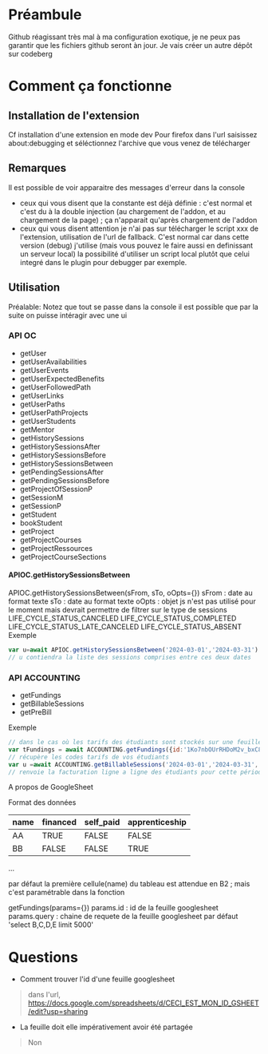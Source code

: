 # Préambule

Github réagissant très mal à ma configuration exotique, je ne peux pas garantir que les fichiers github seront àn jour.
Je vais créer un autre dépôt sur codeberg

# Comment ça fonctionne

## Installation de l'extension

Cf installation d'une extension en mode dev
Pour firefox dans l'url saisissez about:debugging et séléctionnez l'archive que vous venez de télécharger

## Remarques

Il est possible de voir apparaitre des messages d'erreur dans la console
 - ceux qui vous disent que la constante est déjà définie : c'est normal et c'est du à la double injection (au chargement de l'addon, et au chargement de la page) ; ça n'apparait qu'après chargement de l'addon
 - ceux qui vous disent attention je n'ai pas sur télécharger le script xxx de l'extension, utilisation de l'url de fallback. C'est normal car dans cette version (debug) j'utilise (mais vous pouvez le faire aussi en definissant un serveur local) la possibilité d'utiliser un script local plutôt que celui integré dans le plugin pour debugger par exemple.

## Utilisation

Préalable: Notez que tout se passe dans la console il est possible que par la suite on puisse intéragir avec une ui

### API OC

- getUser
- getUserAvailabilities
- getUserEvents
- getUserExpectedBenefits
- getUserFollowedPath
- getUserLinks
- getUserPaths
- getUserPathProjects
- getUserStudents
- getMentor
- getHistorySessions
- getHistorySessionsAfter
- getHistorySessionsBefore
- getHistorySessionsBetween
- getPendingSessionsAfter
- getPendingSessionsBefore
- getProjectOfSessionP
- getSessionM
- getSessionP
- getStudent
- bookStudent
- getProject
- getProjectCourses
- getProjectRessources
- getProjectCourseSections

#### APIOC.getHistorySessionsBetween

APIOC.getHistorySessionsBetween(sFrom, sTo, oOpts={})
	sFrom : date au format texte
	sTo	  : date au format texte
	oOpts : objet js
		n'est pas utilisé pour le moment mais devrait permettre de filtrer sur le type de sessions
			LIFE_CYCLE_STATUS_CANCELED
			LIFE_CYCLE_STATUS_COMPLETED
			LIFE_CYCLE_STATUS_LATE_CANCELED
			LIFE_CYCLE_STATUS_ABSENT
Exemple

```js
var u=await APIOC.getHistorySessionsBetween('2024-03-01','2024-03-31')
// u contiendra la liste des sessions comprises entre ces deux dates
```

### API ACCOUNTING

- getFundings
- getBillableSessions
- getPreBill

Exemple
```js
// dans le cas où les tarifs des étudiants sont stockés sur une feuille googlesheet
var tFundings = await ACCOUNTING.getFundings({id:'1Ko7nbOUrRHDoM2v_bxC85YuGBoao_IV2F3RLnqzMVgc'})
// récupère les codes tarifs de vos étudiants
var u =await ACCOUNTING.getBillableSessions('2024-03-01','2024-03-31', tFundings)
// renvoie la facturation ligne a ligne des étudiants pour cette période
```
A propos de GoogleSheet

Format des données

| name             | financed | self_paid | apprenticeship |
|------------------|----------|-----------|----------------|
| AA               | TRUE     | FALSE     | FALSE          |
| BB               | FALSE    | FALSE     | TRUE           |

...

par défaut la première cellule(name) du tableau est attendue en B2 ; mais c'est paramétrable dans la fonction


getFundings(params={})
	params.id		: id de la feuille googlesheet
	params.query 	: chaine de requete de la feuille googlesheet par défaut 'select B,C,D,E limit 5000'

# Questions
- Comment trouver l'id d'une feuille googlesheet
> dans l'url, https://docs.google.com/spreadsheets/d/CECI_EST_MON_ID_GSHEET/edit?usp=sharing

- La feuille doit elle impérativement avoir été partagée
> Non

